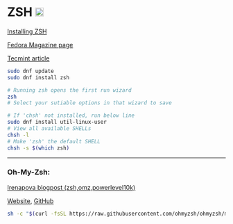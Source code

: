 # ZSH <img src='https://encrypted-tbn0.gstatic.com/images?q=tbn:ANd9GcRG6kvdvxprAVso5OdcNtmyB5r1-CugXKHvDoHZD1POf8Oc0ZlghezIMxPBlABG21VxTT8&usqp=CAU' width="20">

[Installing ZSH](https://github.com/ohmyzsh/ohmyzsh/wiki/Installing-ZSH)

[Fedora Magazine page](https://fedoramagazine.org/set-zsh-fedora-system/)

[Tecmint article](https://www.tecmint.com/install-zsh-shell-in-fedora/)

```sh
sudo dnf update
sudo dnf install zsh

# Running zsh opens the first run wizard
zsh
# Select your sutiable options in that wizard to save

# If 'chsh' not installed, run below line
sudo dnf install util-linux-user
# View all available SHELLs
chsh -l
# Make 'zsh' the default SHELL
chsh -s $(which zsh)

```

---

### Oh-My-Zsh:

[Irenapova blogpost (zsh,omz,powerlevel10k)](https://irenapopova.com/blog/zsh%20shell-post/)

[Website](https://ohmyz.sh/), [GitHub](https://github.com/ohmyzsh/ohmyzsh/)

```sh
sh -c "$(curl -fsSL https://raw.githubusercontent.com/ohmyzsh/ohmyzsh/master/tools/install.sh)"
```
